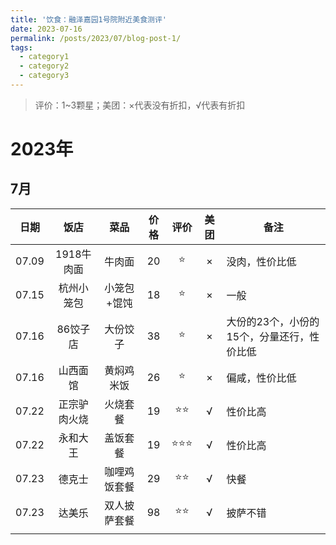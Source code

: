 ```yaml
---
title: '饮食：融泽嘉园1号院附近美食测评'
date: 2023-07-16
permalink: /posts/2023/07/blog-post-1/
tags:
  - category1
  - category2
  - category3
---
```


> 评价：1~3颗星；美团：×代表没有折扣，√代表有折扣

# 2023年

## 7月

| 日期    | 饭店      | 菜品     | 价格  | 评价  | 美团  | 备注                      |
|:-----:|:-------:|:------:|:---:|:---:|:---:| ----------------------- |
| 07.09 | 1918牛肉面 | 牛肉面    | 20  | ⭐   | ×   | 没肉，性价比低                 |
| 07.15 | 杭州小笼包   | 小笼包+馄饨 | 18  | ⭐   | ×   | 一般                      |
| 07.16 | 86饺子店   | 大份饺子   | 38  | ⭐   | ×   | 大份的23个，小份的15个，分量还行，性价比低 |
| 07.16 | 山西面馆    | 黄焖鸡米饭  | 26  | ⭐   | ×   | 偏咸，性价比低                 |
| 07.22 | 正宗驴肉火烧  | 火烧套餐   | 19  | ⭐⭐  | √   | 性价比高                    |
| 07.22 | 永和大王    | 盖饭套餐   | 19  | ⭐⭐⭐ | √   | 性价比高                    |
| 07.23 | 德克士     | 咖哩鸡饭套餐 | 29  | ⭐⭐  | √   | 快餐                      |
| 07.23 | 达美乐     | 双人披萨套餐 | 98  | ⭐⭐  | √   | 披萨不错                    |
|       |         |        |     |     |     |                         |
